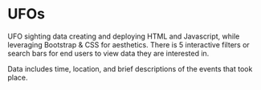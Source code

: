 # UFOs

UFO sighting data creating and deploying HTML and Javascript, while leveraging Bootstrap & CSS for aesthetics. 
There is 5 interactive filters or search bars for end users to view data they are interested in.

Data includes time, location, and brief descriptions of the events that took place. 

